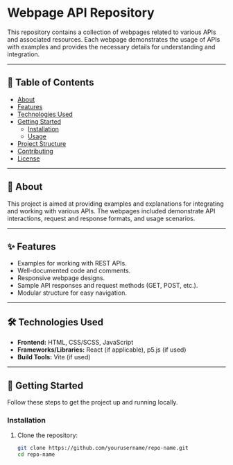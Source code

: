 # Webpage API Repository

This repository contains a collection of webpages related to various APIs and associated resources. Each webpage demonstrates the usage of APIs with examples and provides the necessary details for understanding and integration.

---

## 📖 Table of Contents

- [About](#about)
- [Features](#features)
- [Technologies Used](#technologies-used)
- [Getting Started](#getting-started)
  - [Installation](#installation)
  - [Usage](#usage)
- [Project Structure](#project-structure)
- [Contributing](#contributing)
- [License](#license)

---

## 📝 About

This project is aimed at providing examples and explanations for integrating and working with various APIs. The webpages included demonstrate API interactions, request and response formats, and usage scenarios.

---

## ✨ Features

- Examples for working with REST APIs.
- Well-documented code and comments.
- Responsive webpage designs.
- Sample API responses and request methods (GET, POST, etc.).
- Modular structure for easy navigation.

---

## 🛠 Technologies Used

- **Frontend:** HTML, CSS/SCSS, JavaScript
- **Frameworks/Libraries:** React (if applicable), p5.js (if used)
- **Build Tools:** Vite (if used)

---

## 🚀 Getting Started

Follow these steps to get the project up and running locally.

### Installation

1. Clone the repository:
   ```bash
   git clone https://github.com/yourusername/repo-name.git
   cd repo-name
